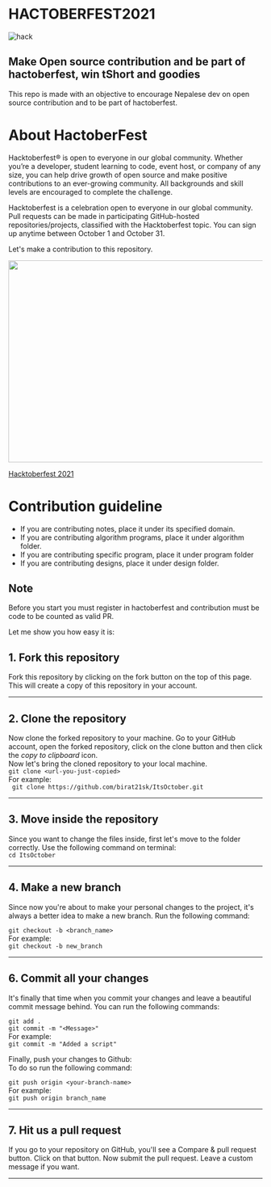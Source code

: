 # HACTOBERFEST2021

![hack](https://hacktoberfest.digitalocean.com/_nuxt/img/logo-hacktoberfest-full.f42e3b1.svg)

## Make Open source contribution and be part of hactoberfest, win tShort and goodies

This repo is made with an objective to encourage Nepalese dev on open source contribution and to be part of hactoberfest.

# About HactoberFest

Hacktoberfest® is open to everyone in our global community. Whether you’re a developer, student learning to code, event host, or company of any size, you can help drive growth of open source and make positive contributions to an ever-growing community. All backgrounds and skill levels are encouraged to complete the challenge.

Hacktoberfest is a celebration open to everyone in our global community.
Pull requests can be made in participating GitHub-hosted repositories/projects, classified with the Hacktoberfest topic.
You can sign up anytime between October 1 and October 31.

Let's make a contribution to this repository.

<p><a href="https://hacktoberfest.digitalocean.com?wvideo=amutdkejlv"><img src="https://embedwistia-a.akamaihd.net/deliveries/215b02624cf322bc1be8efd3317b5dce.jpg?image_play_button_size=2x&amp;image_crop_resized=960x540&amp;image_play_button=1&amp;image_play_button_color=1e71e7e0" width="800" height="600" style="width: 800px; height: 400px;"></a></p><p><a href="https://hacktoberfest.digitalocean.com?wvideo=amutdkejlv">Hacktoberfest 2021</a></p>

# Contribution guideline

- If you are contributing notes, place it under its specified domain.
- If you are contributing algorithm programs, place it under algorithm folder.
- If you are contributing specific program, place it under program folder
- If you are contributing designs, place it under design folder.

## Note

Before you start you must register in hactoberfest and contribution must be code to be counted as valid PR.

Let me show you how easy it is:

## 1. Fork this repository

Fork this repository by clicking on the fork button on the top of this page.
This will create a copy of this repository in your account.

---

## 2. Clone the repository

Now clone the forked repository to your machine. Go to your GitHub account, open the forked repository, click on the clone button and then click the _copy to clipboard_ icon.  
Now let's bring the cloned repository to your local machine.  
`git clone <url-you-just-copied>`  
For example:  
` git clone https://github.com/birat21sk/ItsOctober.git`

---

## 3. Move inside the repository

Since you want to change the files inside, first let's move to the folder correctly. Use the following command on terminal:  
`cd ItsOctober`

---

## 4. Make a new branch

Since now you're about to make your personal changes to the project, it's always a better idea to make a new branch. Run the following command:

`git checkout -b <branch_name>`  
For example:  
`git checkout -b new_branch`

---

## 6. Commit all your changes

It's finally that time when you commit your changes and leave a beautiful commit message behind. You can run the following commands:

`git add .`  
`git commit -m "<Message>"`  
For example:  
`git commit -m "Added a script"`

Finally, push your changes to Github:  
To do so run the following command:

`git push origin <your-branch-name>`  
For example:  
`git push origin branch_name`

---

## 7. Hit us a pull request

If you go to your repository on GitHub, you'll see a Compare & pull request button. Click on that button.
Now submit the pull request. Leave a custom message if you want.

---
